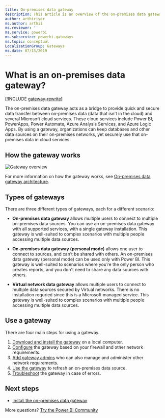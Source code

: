 ```yaml
---
title: On-premises data gateway
description: This article is an overview of the on-premises data gateway for Power BI. You can use this gateway to work with DirectQuery data sources. You can also use this gateway to refresh cloud datasets with on-premises data.
author: arthiriyer
ms.author: arthii
ms.reviewer: ''
ms.service: powerbi
ms.subservice: powerbi-gateways
ms.topic: conceptual
LocalizationGroup: Gateways
ms.date: 07/15/2019
---
```


# What is an on-premises data gateway?

[!INCLUDE [gateway-rewrite](../includes/gateway-rewrite.md)]

The on-premises data gateway acts as a bridge to provide quick and secure data transfer between on-premises data (data that isn't in the cloud) and several Microsoft cloud services. These cloud services include Power BI, PowerApps, Power Automate, Azure Analysis Services, and Azure Logic Apps. By using a gateway, organizations can keep databases and other data sources on their on-premises networks, yet securely use that on-premises data in cloud services.

## How the gateway works

![Gateway overview](media/service-gateway-onprem/on-premises-data-gateway.png)

For more information on how the gateway works, see [On-premises data gateway architecture](/data-integration/gateway/service-gateway-onprem-indepth).

## Types of gateways

There are three different types of gateways, each for a different scenario:

* **On-premises data gateway** allows multiple users to connect to multiple on-premises data sources. You can use an on-premises data gateway with all supported services, with a single gateway installation. This gateway is well-suited to complex scenarios with multiple people accessing multiple data sources.

* **On-premises data gateway (personal mode)** allows one user to connect to sources, and can’t be shared with others. An on-premises data gateway (personal mode) can be used only with Power BI. This gateway is well-suited to scenarios where you’re the only person who creates reports, and you don't need to share any data sources with others.

* **Virtual network data gateway** allows multiple users to connect to multiple data sources secured by Virtual networks. There is no installation requried since this is a Microsoft managed service. This gateway is well-suited to complex scenarios with multiple people accessing multiple data sources.

## Use a gateway

There are four main steps for using a gateway.

1. [Download and install the gateway](/data-integration/gateway/service-gateway-install) on a local computer.
1. [Configure](/data-integration/gateway/service-gateway-app) the gateway based on your firewall and other network requirements.
1. [Add gateway admins](/data-integration/gateway/service-gateway-manage) who can also manage and administer other network requirements.
1. [Use the gateway](service-gateway-sql-tutorial.md) to refresh an on-premises data source.
1. [Troubleshoot](service-gateway-onprem-tshoot.md) the gateway in case of errors.

## Next steps

* [Install the on-premises data gateway](/data-integration/gateway/service-gateway-install)

More questions? [Try the Power BI Community](https://community.powerbi.com/)

